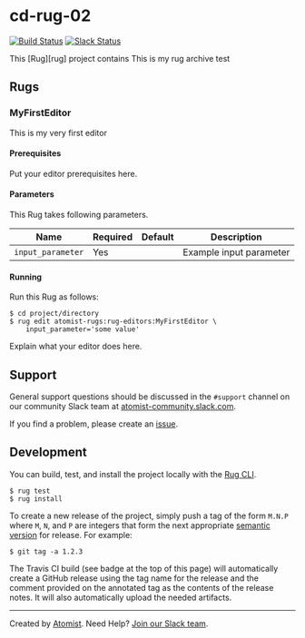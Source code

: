 # cd-rug-02

[![Build Status](https://travis-ci.org/atomisthqa/cd-rug-02.svg?branch=master)](https://travis-ci.org/atomisthqa/cd-rug-02)
[![Slack Status](https://join.atomist.com/badge.svg)](https://join.atomist.com)

This [Rug][rug] project contains This is my rug archive test

## Rugs
### MyFirstEditor

This is my very first editor

#### Prerequisites

Put your editor prerequisites here.

#### Parameters

This Rug takes following parameters.

Name | Required | Default | Description
-----|----------|---------|------------
`input_parameter` | Yes | | Example input parameter

#### Running

Run this Rug as follows:

```
$ cd project/directory
$ rug edit atomist-rugs:rug-editors:MyFirstEditor \
    input_parameter='some value'
```

Explain what your editor does here.


## Support

General support questions should be discussed in the `#support`
channel on our community Slack team
at [atomist-community.slack.com][slack].

If you find a problem, please create an [issue][].

[issue]: https://github.com/atomisthqa/cd-rug-02/issues

## Development

You can build, test, and install the project locally with
the [Rug CLI][cli].

[cli]: https://github.com/atomist/rug-cli

```
$ rug test
$ rug install
```

To create a new release of the project, simply push a tag of the form
`M.N.P` where `M`, `N`, and `P` are integers that form the next
appropriate [semantic version][semver] for release.  For example:

[semver]: http://semver.org

```
$ git tag -a 1.2.3
```

The Travis CI build (see badge at the top of this page) will
automatically create a GitHub release using the tag name for the
release and the comment provided on the annotated tag as the contents
of the release notes.  It will also automatically upload the needed
artifacts.

---
Created by [Atomist][atomist].
Need Help?  [Join our Slack team][slack].

[atomist]: https://www.atomist.com/
[slack]: https://join.atomist.com/
